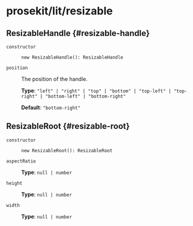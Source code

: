 # prosekit/lit/resizable

## ResizableHandle {#resizable-handle}

<dl>

<dt>

`constructor`

</dt>

<dd>

```
new ResizableHandle(): ResizableHandle
```

</dd>

<dt>

`position`

</dt>

<dd>

The position of the handle.

**Type**: `"left" | "right" | "top" | "bottom" | "top-left" | "top-right" | "bottom-left" | "bottom-right"`

**Default**: `"bottom-right"`

</dd>

</dl>

## ResizableRoot {#resizable-root}

<dl>

<dt>

`constructor`

</dt>

<dd>

```
new ResizableRoot(): ResizableRoot
```

</dd>

<dt>

`aspectRatio`

</dt>

<dd>

**Type**: `null | number`

</dd>

<dt>

`height`

</dt>

<dd>

**Type**: `null | number`

</dd>

<dt>

`width`

</dt>

<dd>

**Type**: `null | number`

</dd>

</dl>
